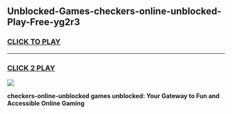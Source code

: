 
## Unblocked-Games-checkers-online-unblocked-Play-Free-yg2r3
<h3>
<a href="https://premium76.site?title=checkers-online-unblocked&ref=21A">CLICK TO PLAY</a></h3>
<hr>

<h3>
<a href="https://premium76.site?title=checkers-online-unblocked&ref=21A">CLICK 2 PLAY</a>
  
</h3>

<a href="https://premium76.site?title=checkers-online-unblocked&ref=21A"><img src="https://clearcache.store/games.png"></a>


**checkers-online-unblocked games unblocked: Your Gateway to Fun and Accessible Online Gaming**
